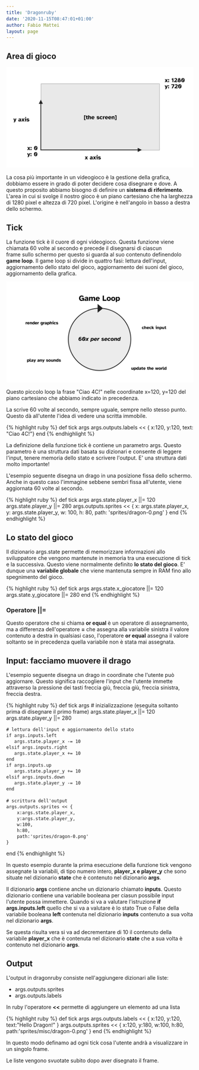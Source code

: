 ```yaml
---
title: 'Dragonruby'
date: '2020-11-15T08:47:01+01:00'
author: Fabio Mattei
layout: page
---
```


## Area di gioco

![Area di gioco](/images/ruby/dragonruby/schermo.png)

La cosa più importante in un videogioco è la gestione della grafica, dobbiamo 
essere in grado di poter decidere cosa disegnare e dove.
A questo proposito abbiamo bisogno di definire un **sistema di riferimento**.
L'area in cui si svolge il nostro gioco è un piano cartesiano che ha larghezza di
1280 pixel e altezza di 720 pixel. L'origine è nell'angolo in basso a destra 
dello schermo.

## Tick

La funzione tick è il cuore di ogni videogioco.
Questa funzione viene chiamata 60 volte al secondo e precede il disegnarsi di ciascun  
frame sullo schermo per questo si guarda al suo contenuto definendolo **game loop**. 
Il game loop si divide in quattro fasi: lettura dell'input, aggiornamento dello stato 
del gioco, aggiornamento dei suoni del gioco, aggiornamento della grafica.

![Il loop](/images/ruby/dragonruby/loop.png)

Questo piccolo loop la frase "Ciao 4C!" nelle coordinate 
x=120, y=120 del piano cartesiano che abbiamo indicato in precedenza.

La scrive 60 volte al secondo, sempre uguale, sempre nello stesso punto. 
Questo dà all'utente l'idea di vedere una scritta immobile.

{% highlight ruby %}
def tick args
    args.outputs.labels << { x:120, y:120, text: "Ciao 4C!"}
end
{% endhighlight %}

La definizione della funzione tick è contiene un parametro args.
Questo parametro è una struttura dati basata su dizionari e consente di
leggere l'input, tenere memoria dello stato e scrivere l'output.
E' una struttura dati molto importante!

L'esempio seguente disegna un drago in una posizione fissa dello schermo.
Anche in questo caso l'immagine sebbene sembri fissa all'utente, viene aggiornata
60 volte al secondo.

{% highlight ruby %}
def tick args
    args.state.player_x ||= 120
    args.state.player_y ||= 280
    args.outputs.sprites << {
		x: args.state.player_x, 
		y: args.state.player_y, 
		w: 100, 
		h: 80, 
		path: 'sprites/dragon-0.png' 
	}
end
{% endhighlight %}

## Lo stato del gioco

Il dizionario args.state permette di memorizzare informazioni allo sviluppatore
che vengono mantenute in memoria tra una esecuzione di tick e la successiva.
Questo viene normalmente definito **lo stato del gioco**.
E' dunque una **variabile globale** che viene mantenuta sempre in RAM fino 
allo spegnimento del gioco.

{% highlight ruby %}
def tick args
    args.state.x_giocatore ||= 120
    args.state.y_giocatore ||= 280
end
{% endhighlight %}

### Operatore ||=

Questo operatore che si chiama **or equal** è un operatore di assegnamento, ma 
a differenza dell'operatore **=** che assegna alla variabile sinistra il valore
contenuto a destra in qualsiasi caso, l'operatore **or equal** assegna il valore
soltanto se in precedenza quella variabile non è stata mai assegnata.

## Input: facciamo muovere il drago

L'esempio seguente disegna un drago in coordinate che l'utente può aggiornare.
Questo significa raccogliere l'input che l'utente immette attraverso la pressione
dei tasti freccia giù, freccia giù, freccia sinistra, freccia destra.

{% highlight ruby %}
def tick args
    # inizializzazione (eseguita soltanto prima di disegnare il primo frame)
    args.state.player_x ||= 120
    args.state.player_y ||= 280

    # lettura dell'input e aggiornamento dello stato
    if args.inputs.left
       args.state.player_x -= 10
    elsif args.inputs.right
       args.state.player_x += 10
    end
    if args.inputs.up
       args.state.player_y += 10
    elsif args.inputs.down
       args.state.player_y -= 10
    end

    # scrittura dell'output
    args.outputs.sprites << {
        x:args.state.player_x, 
        y:args.state.player_y, 
        w:100, 
        h:80, 
        path:'sprites/dragon-0.png'
	}
end
{% endhighlight %}

In questo esempio durante la prima esecuzione della funzione tick vengono assegnate
la variabili, di tipo numero intero, **player_x e player_y** che sono situate
nel dizionario **state** che è contenuto nel dizionario **args**.

Il dizionario **args** contiene anche un dizionario chiamato **inputs**.
Questo dizionario contiene una variabile booleana per ciasun possibile input
l'utente possa immettere. 
Quando si va a valutare l'istruzione **if args.inputs.left** quello che si va 
a valutare è lo stato True o False della variabile booleana **left** contenuta
nel dizionario **inputs** contenuto a sua volta nel dizionario **args**.

Se questa risulta vera si va ad decrementare di 10 il contenuto della variabile
**player_x** che è contenuta nel dizionario **state** che a sua volta è contenuto
nel dizionario **args**.

## Output

L'output in dragonruby consiste nell'aggiungere dizionari alle liste:

* args.outputs.sprites
* args.outputs.labels

In ruby l'operatore **<<** permette di aggiungere un elemento ad una lista

{% highlight ruby %}
def tick args
    args.outputs.labels << {
        x:120, 
        y:120, 
        text:"Hello Dragon!"
	}
    args.outputs.sprites << {
        x:120, 
        y:180, 
        w:100, 
        h:80, 
        path:'sprites/misc/dragon-0.png'
	}
end
{% endhighlight %}

In questo modo definamo ad ogni tick cosa l'utente andrà a visualizzare in un
singolo frame. 

Le liste vengono svuotate subito dopo aver disegnato il frame.

